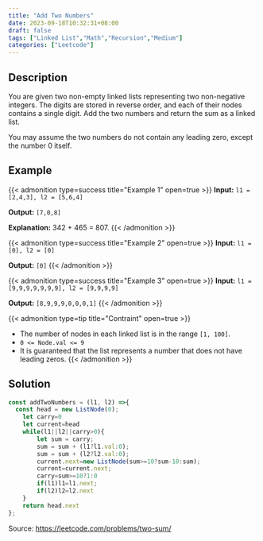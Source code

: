 ```yaml
---
title: "Add Two Numbers"
date: 2023-09-18T10:32:31+08:00
draft: false
tags: ["Linked List","Math","Recursion","Medium"]
categories: ["Leetcode"]
---
```

<!--more-->
## Description
You are given two non-empty linked lists representing two non-negative integers. The digits are stored in reverse order, and each of their nodes contains a single digit. Add the two numbers and return the sum as a linked list.

You may assume the two numbers do not contain any leading zero, except the number 0 itself.

## Example

{{< admonition type=success title="Example 1" open=true >}}
**Input:** `l1 = [2,4,3], l2 = [5,6,4]`

**Output:** `[7,0,8]`

**Explanation:** 342 + 465 = 807.
{{< /admonition >}}

{{< admonition type=success title="Example 2" open=true >}}
**Input:** `l1 = [0], l2 = [0]`

**Output:** `[0]`
{{< /admonition >}}

{{< admonition type=success title="Example 3" open=true >}}
**Input:** `l1 = [9,9,9,9,9,9,9], l2 = [9,9,9,9]`

**Output:** `[8,9,9,9,0,0,0,1]`
{{< /admonition >}}

{{< admonition type=tip title="Contraint" open=true >}}
- The number of nodes in each linked list is in the range `[1, 100]`.
- `0 <= Node.val <= 9`
- It is guaranteed that the list represents a number that does not have leading zeros.
{{< /admonition >}}

## Solution

```javascript
const addTwoNumbers = (l1, l2) =>{
  const head = new ListNode(0);
    let carry=0
    let current=head
    while(l1||l2||carry>0){
        let sum = carry;
        sum = sum + (l1?l1.val:0);
        sum = sum + (l2?l2.val:0);
        current.next=new ListNode(sum>=10?sum-10:sum);
        current=current.next;
        carry=sum>=10?1:0
        if(l1)l1=l1.next;
        if(l2)l2=l2.next
    }
    return head.next
};
```

Source: https://leetcode.com/problems/two-sum/

